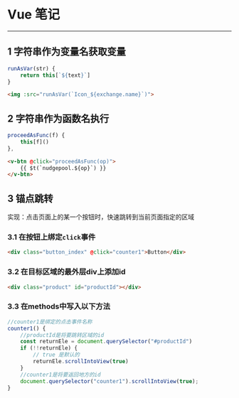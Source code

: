 # Vue 笔记

***
## 1 字符串作为变量名获取变量
```javascript
runAsVar(str) {
    return this[`${text}`]
}
```
```html
<img :src="runAsVar(`Icon_${exchange.name}`)">
```

## 2 字符串作为函数名执行
```javascript
proceedAsFunc(f) {
    this[f]()
},
```
```html
<v-btn @click="proceedAsFunc(op)">
    {{ $t(`nudgepool.${op}`) }}
</v-btn>
```

## 3 锚点跳转
实现：点击页面上的某一个按钮时，快速跳转到当前页面指定的区域
### 3.1 在按钮上绑定`click`事件
```html
<div class="button_index" @click="counter1">Button</div>
```
### 3.2 在目标区域的最外层div上添加id
```html
<div class="product" id="productId"></div>
```
### 3.3 在methods中写入以下方法
```javascript
//counter1是绑定的点击事件名称
counter1() {
    //productId是将要跳转区域的id
    const returnEle = document.querySelector("#productId")
    if (!!returnEle) {
        // true 是默认的
        returnEle.scrollIntoView(true)
    }
    //counter1是将要返回地方的id
    document.querySelector("counter1").scrollIntoView(true); 
}
```